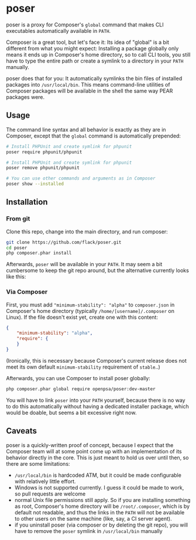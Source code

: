 poser
=========

poser is a proxy for Composer's `global` command that makes CLI executables
automatically available in `PATH`.

Composer is a great tool, but let's face it: Its idea of "global" is a
bit different from what you might expect: Installing a package
globally only means it ends up in Composer's home directory, so
to call CLI tools, you still have to type the entire path or create a
symlink to a directory in your `PATH` manually.

poser does that for you: It automatically symlinks the bin files
of installed packages into `/usr/local/bin`. This means
command-line utilities of Composer packages will be available
in the shell the same way PEAR packages were.

Usage
-----

The command line syntax and all behavior is exactly as they are in Composer,
except that the `global` command is automatically prepended:

```bash
# Install PHPUnit and create symlink for phpunit
poser require phpunit/phpunit

# Install PHPUnit and create symlink for phpunit
poser remove phpunit/phpunit

# You can use other commands and arguments as in Composer
poser show --installed
```

Installation
------------

### From git

Clone this repo, change into the main directory, and run composer:
```bash
git clone https://github.com/flack/poser.git
cd poser
php composer.phar install
```
Afterwards, `poser` will be available in your `PATH`. It may seem
a bit cumbersome to keep the git repo around, but the alternative
currently looks like this:

### Via Composer

First, you must add `"minimum-stability": "alpha"` to `composer.json`
in Composer's home directory (typically `/home/[username]/.composer`
on Linux). If the file doesn't exist yet, create one with this content:

```json
{
    "minimum-stability": "alpha",
    "require": {
    }
}
```

(Ironically, this is necessary because Composer's current release does
not meet its own default `minimum-stability` requirement of `stable`..)

Afterwards, you can use Composer to install poser globally:

```bash
php composer.phar global require openpsa/poser:dev-master
```

You will have to link `poser` into your `PATH` yourself, because
there is no way to do this automatically without having a dedicated
installer package, which would be doable, but seems a bit excessive right now.

Caveats
-------
poser is a quickly-written proof of concept, because I expect that the Composer team will at some point come up with an implementation of its behavior directly in the core. This is just meant to hold us over until then, so there are some limitations:

 - `/usr/local/bin` is hardcoded ATM, but it could be made configurable with relatively little effort.
 - Windows is not supported currently. I guess it could be made to work, so pull requests are welcome
 - normal Unix file permissions still apply. So if you are installing something as root, Composer's home directory will be `/root/.composer`, which is by default not readable, and thus the links in the `PATH` will not be available to other users on the same machine (like, say, a CI server agent).
 - if you uninstall poser (via composer or by deleting the git repo), you will have to remove the `poser` symlink in `/usr/local/bin` manually

